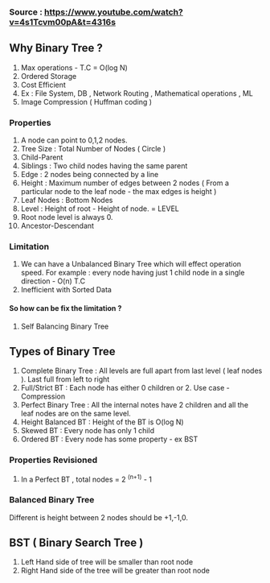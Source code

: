 ### Source : https://www.youtube.com/watch?v=4s1Tcvm00pA&t=4316s

## Why Binary Tree ?
1. Max operations - T.C = O(log N)
2. Ordered Storage
3. Cost Efficient
4. Ex : File System, DB , Network Routing , Mathematical operations , ML
5. Image Compression ( Huffman coding )

### Properties
1. A node can point to 0,1,2 nodes.
2. Tree Size : Total Number of Nodes ( Circle )
3. Child-Parent
4. Siblings : Two child nodes having the same parent
5. Edge : 2 nodes being connected by a line
6. Height : Maximum number of edges between 2 nodes ( From a particular node to the leaf node - the max edges is height )
7. Leaf Nodes : Bottom Nodes
8. Level : Height of root - Height of node. = LEVEL
9. Root node level is always 0.
10. Ancestor-Descendant

### Limitation 
1. We can have a Unbalanced Binary Tree which will effect operation speed. For example : every node having just 1 child node in a single direction - O(n) T.C
2. Inefficient with Sorted Data

#### So how can be fix the limitation ?
1. Self Balancing Binary Tree

## Types of Binary Tree
1. Complete Binary Tree : All levels are full apart from last level ( leaf nodes ). Last full from left to right
2. Full/Strict BT : Each node has either 0 children or 2. Use case - Compression
3. Perfect Binary Tree : All the internal notes have 2 children and all the leaf nodes are on the same level.
4. Height Balanced BT : Height of the BT is O(log N) 
5. Skewed BT : Every node has only 1 child
6. Ordered BT : Every node has some property - ex BST

### Properties Revisioned
1. In a Perfect BT , total nodes = 2 <sup>(n+1)</sup> - 1

### Balanced Binary Tree
Different is height between 2 nodes should be +1,-1,0.

## BST ( Binary Search Tree )
1. Left Hand side of tree will be smaller than root node
2. Right Hand side of the tree will be greater than root node


